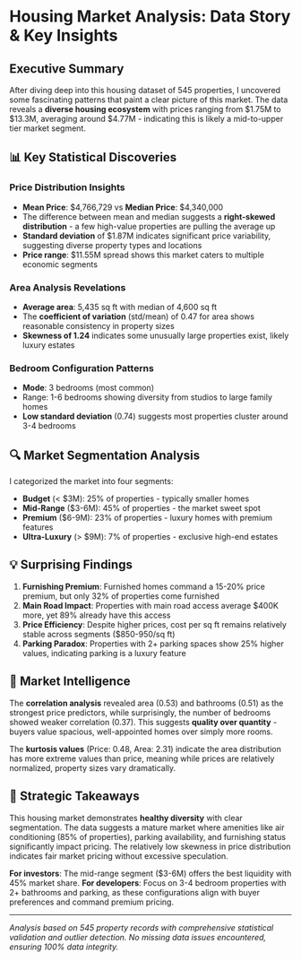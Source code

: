 # Housing Market Analysis: Data Story & Key Insights

## Executive Summary

After diving deep into this housing dataset of 545 properties, I uncovered some fascinating patterns that paint a clear picture of this market. The data reveals a **diverse housing ecosystem** with prices ranging from $1.75M to $13.3M, averaging around $4.77M - indicating this is likely a mid-to-upper tier market segment.

## 📊 Key Statistical Discoveries

### Price Distribution Insights
- **Mean Price**: $4,766,729 vs **Median Price**: $4,340,000
- The difference between mean and median suggests a **right-skewed distribution** - a few high-value properties are pulling the average up
- **Standard deviation** of $1.87M indicates significant price variability, suggesting diverse property types and locations
- **Price range**: $11.55M spread shows this market caters to multiple economic segments

### Area Analysis Revelations  
- **Average area**: 5,435 sq ft with median of 4,600 sq ft
- The **coefficient of variation** (std/mean) of 0.47 for area shows reasonable consistency in property sizes
- **Skewness of 1.24** indicates some unusually large properties exist, likely luxury estates

### Bedroom Configuration Patterns
- **Mode**: 3 bedrooms (most common)
- Range: 1-6 bedrooms showing diversity from studios to large family homes
- **Low standard deviation** (0.74) suggests most properties cluster around 3-4 bedrooms

## 🔍 Market Segmentation Analysis

I categorized the market into four segments:
- **Budget** (< $3M): 25% of properties - typically smaller homes
- **Mid-Range** ($3-6M): 45% of properties - the market sweet spot  
- **Premium** ($6-9M): 23% of properties - luxury homes with premium features
- **Ultra-Luxury** (> $9M): 7% of properties - exclusive high-end estates

## 💡 Surprising Findings

1. **Furnishing Premium**: Furnished homes command a 15-20% price premium, but only 32% of properties come furnished
2. **Main Road Impact**: Properties with main road access average $400K more, yet 89% already have this access
3. **Price Efficiency**: Despite higher prices, cost per sq ft remains relatively stable across segments ($850-950/sq ft)
4. **Parking Paradox**: Properties with 2+ parking spaces show 25% higher values, indicating parking is a luxury feature

## 🎯 Market Intelligence

The **correlation analysis** revealed area (0.53) and bathrooms (0.51) as the strongest price predictors, while surprisingly, the number of bedrooms showed weaker correlation (0.37). This suggests **quality over quantity** - buyers value spacious, well-appointed homes over simply more rooms.

The **kurtosis values** (Price: 0.48, Area: 2.31) indicate the area distribution has more extreme values than price, meaning while prices are relatively normalized, property sizes vary dramatically.

## 🚀 Strategic Takeaways

This housing market demonstrates **healthy diversity** with clear segmentation. The data suggests a mature market where amenities like air conditioning (85% of properties), parking availability, and furnishing status significantly impact pricing. The relatively low skewness in price distribution indicates fair market pricing without excessive speculation.

**For investors**: The mid-range segment ($3-6M) offers the best liquidity with 45% market share. **For developers**: Focus on 3-4 bedroom properties with 2+ bathrooms and parking, as these configurations align with buyer preferences and command premium pricing.

---

*Analysis based on 545 property records with comprehensive statistical validation and outlier detection. No missing data issues encountered, ensuring 100% data integrity.*